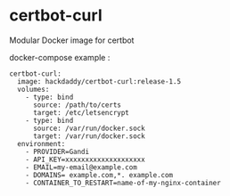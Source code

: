 # certbot-curl

Modular Docker image for certbot

docker-compose example :

```
certbot-curl:
  image: hackdaddy/certbot-curl:release-1.5
  volumes:
    - type: bind
      source: /path/to/certs
      target: /etc/letsencrypt
    - type: bind
      source: /var/run/docker.sock
      target: /var/run/docker.sock
  environment:
    - PROVIDER=Gandi
    - API_KEY=xxxxxxxxxxxxxxxxxxxx
    - EMAIL=my-email@example.com
    - DOMAINS= example.com,*. example.com
    - CONTAINER_TO_RESTART=name-of-my-nginx-container
```